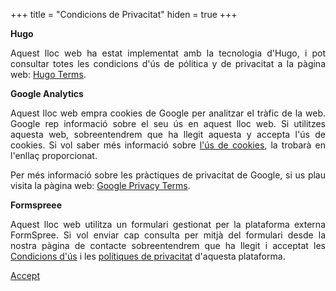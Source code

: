 +++
title = "Condicions de Privacitat"
hiden = true
+++

<div id="policies" style="text-align: justify">
  <strong> Hugo </strong>

  <p>Aquest lloc web ha estat implementat amb la tecnologia d'Hugo, i pot consultar totes les condicions d'ús de pólitica y de privacitat a la pàgina web: <a target="_blank" href="https://www.hugo.team/terms/" rel="external nofollow">Hugo Terms</a>.</p>

  <strong> Google Analytics </strong>

  <p>Aquest lloc web empra cookies de Google per analitzar el tràfic de la web. Google rep informació sobre el seu ús en aquest lloc web. Si utilitzes aquesta web, sobreentendrem que ha llegit aquesta y accepta l'ús de cookies. Si vol saber més informació sobre
  <a target="_blank" href="https://policies.google.com/technologies/cookies?hl=es" rel="external nofollow">l'ús de cookies</a>, la trobarà en l'enllaç proporcionat.</p>

  <p>Per més informació sobre les pràctiques de privacitat de Google, si us plau visita la pàgina web: <a target="_blank" href="http://www.google.com/intl/en/policies/privacy/" rel="external nofollow">Google Privacy Terms</a>.</p>

  <strong>Formspreee</strong>

  <p>Aquest lloc web utilitza un formulari gestionat per la plataforma externa FormSpree. Si vol enviar cap consulta per mitjà del formulari desde la nostra pàgina de contacte sobreentendrem que ha llegit i acceptat les  <a target="_blank" href="https://docs.formspree.io/files/terms.pdf">Condicions d'ús</a> i les <a target="_blank" href="https://docs.formspree.io/files/privacy.pdf" rel="external nofollow">polítiques de privacitat</a> d'aquesta plataforma.</p>

  <a href="#" class="button" style="text-align:right">Accept</a>
</div>

